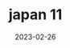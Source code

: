 ---
weight: 11
images: 
- /images/Japan/DSCF0060.jpg
title: japan 11
date: 2023-02-26
tags:
- japan
---